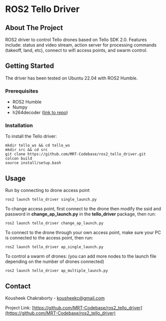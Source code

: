 # ROS2 Tello Driver

## About The Project
ROS2 driver to control Tello drones based on Tello SDK 2.0. Features include: status and video stream, action server for processing commands (takeoff, land, etc), connect to wifi access points, and swarm control.

## Getting Started
The driver has been tested on Ubuntu 22.04 with ROS2 Humble.

### Prerequisites
* ROS2 Humble
* Numpy
* h264decoder ([link to repo](https://github.com/DaWelter/h264decoder))

### Installation
To install the Tello driver:

```
mkdir tello_ws && cd tello_ws
mkdir src && cd src
git clone https://github.com/MRT-Codebase/ros2_tello_driver.git
colcon build
source install/setup.bash
```

## Usage
Run by connecting to drone access point
```
ros2 launch tello_driver single_launch.py
```

To change access point, first connect to the drone then modify the ssid and password in **change_ap_launch.py** in the **tello_driver** package, then run:
```
ros2 launch tello_driver change_ap_launch.py
```

To connect to the drone through your own access point, make sure your PC is connected to the access point, then run:
```
ros2 launch tello_driver ap_single_launch.py
```

To control a swarm of drones: (you can add more nodes to the launch file depending on the number of drones connected)
```
ros2 launch tello_driver ap_multiple_launch.py
```

## Contact
Kousheek Chakraborty - kousheekc@gmail.com

Project Link: [https://github.com/MRT-Codebase/ros2_tello_driver](https://github.com/MRT-Codebase/ros2_tello_driver)

